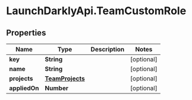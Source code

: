# LaunchDarklyApi.TeamCustomRole

## Properties

Name | Type | Description | Notes
------------ | ------------- | ------------- | -------------
**key** | **String** |  | [optional] 
**name** | **String** |  | [optional] 
**projects** | [**TeamProjects**](TeamProjects.md) |  | [optional] 
**appliedOn** | **Number** |  | [optional] 


